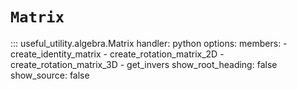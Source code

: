 # `Matrix`

::: useful_utility.algebra.Matrix
    handler: python
    options:
      members:
        - create_identity_matrix
        - create_rotation_matrix_2D
        - create_rotation_matrix_3D
        - get_invers
      show_root_heading: false
      show_source: false